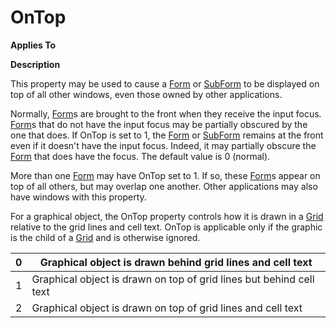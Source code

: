 




<h1 class="heading"><span class="name">OnTop</span></h1>

**Applies To**


**Description**


This property may be used to cause a [Form](../a-z/form.md) or [SubForm](../a-z/subform.md) to be displayed on top of all other windows, even those owned by other applications.


Normally, [Form](../a-z/form.md)s are brought to the front when they receive the input focus. [Form](../a-z/form.md)s that do not have the input focus may be partially obscured by the one that does. If OnTop is set to 1, the [Form](../a-z/form.md) or [SubForm](../a-z/subform.md) remains at the front even if it doesn't have the input focus. Indeed, it may partially obscure the [Form](../a-z/form.md) that does have the focus. The default value is 0 (normal).


More than one [Form](../a-z/form.md) may have OnTop set to 1. If so, these [Form](../a-z/form.md)s appear on top of all others, but may overlap one another. Other applications may also have windows with this property.


For a graphical object, the OnTop property controls how it is drawn in a [Grid](../a-z/grid.md) relative to the grid lines and cell text. OnTop is applicable only if the graphic is the child of a [Grid](../a-z/grid.md) and is otherwise ignored.


| 0 | Graphical object is drawn behind grid lines and cell text |
| --- | ---  |
| 1 | Graphical object is drawn on top of grid lines but behind cell text |
| 2 | Graphical object is drawn on top of grid lines and cell text |



